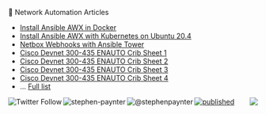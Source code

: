 <!--
**stephenpaynter/stephenpaynter** is a ✨ _special_ ✨ repository because its `README.md` (this file) appears on your GitHub profile.

Here are some ideas to get you started:

- 🔭 I’m currently working on ...
- 🌱 I’m currently learning ...
- 👯 I’m looking to collaborate on ...
- 🤔 I’m looking for help with ...
- 💬 Ask me about ...
- 📫 How to reach me: ...
- 😄 Pronouns: ...
- ⚡ Fun fact: ...
-->
📖  Network Automation Articles
- [Install Ansible AWX in Docker](https://www.linkedin.com/pulse/ansible-awx-docker-stephen-paynter/)
- [Install Ansible AWX with Kubernetes on Ubuntu 20.4](https://www.linkedin.com/pulse/installing-ansible-awx-ubuntu-204-kubernetes-ks3-stephen-paynter-1e/)
- [Netbox Webhooks with Ansible Tower](https://www.linkedin.com/pulse/netbox-webhooks-ansible-tower-stephen-paynter/)
- [Cisco Devnet 300-435 ENAUTO Crib Sheet 1](https://www.linkedin.com/pulse/cisco-300-435-enauto-crib-sheet-1-stephen-paynter/)
- [Cisco Devnet 300-435 ENAUTO Crib Sheet 2](https://www.linkedin.com/pulse/cisco-300-435-enauto-crib-sheet-2-stephen-paynter-1f/) 
- [Cisco Devnet 300-435 ENAUTO Crib Sheet 3](https://www.linkedin.com/pulse/cisco-300-435-enauto-crib-sheet-3-stephen-paynter/) 
- [Cisco Devnet 300-435 ENAUTO Crib Sheet 4](https://www.linkedin.com/pulse/cisco-300-435-enauto-crib-sheet-4-stephen-paynter/) 
- ... [Full list](https://www.linkedin.com/in/stephen-paynter-91b67b1/detail/recent-activity/posts/)

<a href="https://twitter.com/stephenpaynter"><img align="left" alt="Twitter Follow" src="https://img.shields.io/twitter/follow/stephenpaynter?style=social">
<a href="https://www.linkedin.com/in/stephen-paynter-91b67b1/"><img align="left" src="https://img.shields.io/badge/LinkedIn-0077B5?style=plastic&logo=linkedin&logoColor=white" alt="stephen-paynter" /></a>
<a href="https://medium.com/@stephenpaynter/"><img align="left" src="https://img.shields.io/badge/Medium-%2312100E.svg?style=plastic&logo=medium&logoColor=white" alt="@stephenpaynter" /></a>
<img align="right" src="https://komarev.com/ghpvc/?username=stephenpaynter&label=Views&style=plastic&color=orange">

[![published](https://static.production.devnetcloud.com/codeexchange/assets/images/devnet-published.svg)](https://developer.cisco.com/codeexchange/github/repo/stephenpaynter/Dynamic-Testbed)
